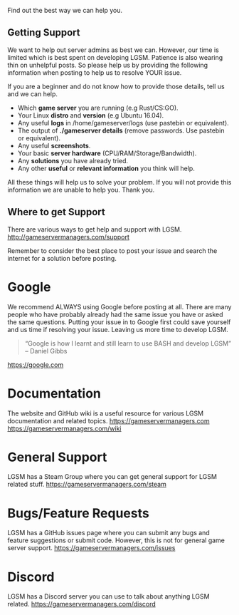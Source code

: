 Find out the best way we can help you.

Getting Support
-----------
We want to help out server admins as best we can. However, our time is limited which is best spent on developing LGSM. Patience is also wearing thin on unhelpful posts. So please help us by providing the following information when posting to help us to resolve YOUR issue.

If you are a beginner and do not know how to provide those details, tell us and we can help.

* Which **game server** you are running (e.g Rust/CS:GO).
* Your Linux **distro** and **version** (e.g Ubuntu 16.04).
* Any useful **logs** in /home/gameserver/logs (use pastebin or equivalent).
* The output of **./gameserver details** (remove passwords. Use pastebin or equivalent).
* Any useful **screenshots**.
* Your basic **server hardware** (CPU/RAM/Storage/Bandwidth).
* Any **solutions** you have already tried.
* Any other **useful** or **relevant information** you think will help.

All these things will help us to solve your problem. If you will not provide this information we are unable to help you. Thank you.

Where to get Support
--------------------
There are various ways to get help and support with LGSM.
http://gameservermanagers.com/support

Remember to consider the best place to post your issue and search the internet for a solution before posting.

Google
======
We recommend ALWAYS using Google before posting at all. There are many people who have probably already had the same issue you have or asked the same questions. Putting your issue in to Google first could save yourself and us time if resolving your issue. Leaving us more time to develop LGSM.

> “Google is how I learnt and still learn to use BASH and develop LGSM”
> – Daniel Gibbs

https://google.com

Documentation
=============
The website and GitHub wiki is a useful resource for various LGSM documentation and related topics.
https://gameservermanagers.com
https://gameservermanagers.com/wiki

General Support
===============
LGSM has a Steam Group where you can get general support for LGSM related stuff.
https://gameservermanagers.com/steam

Bugs/Feature Requests
=====================
LGSM has a GitHub issues page where you can submit any bugs and feature suggestions or submit code. However, this is not for general game server support.
https://gameservermanagers.com/issues

Discord
=======
LGSM has a Discord server you can use to talk about anything LGSM related.
https://gameservermanagers.com/discord
